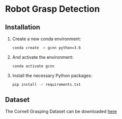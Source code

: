 # Robot Grasp Detection

## Installation

1. Create a new conda environment:
    
    ```bash
    conda create -n gcnn python=3.6
    ```
    
2. And activate the environment:
    
    ```bash
    conda activate gcnn
    ```
    
3. Install the necessary Python packages:
    
    ```bash
    pip install -r requirements.txt
    ```
    

## Dataset

The Cornell Grasping Dataset can be downloaded [here](https://nusu-my.sharepoint.com/:u:/g/personal/e0176770_u_nus_edu/ERl0xySAwYVDug4fcaXXxecBvcM1iZEFX75n2x3Sxcsa4w?e=nt43Gj)
